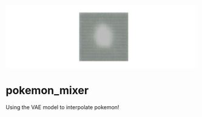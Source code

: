 ![Alt Text](exported_content/animation.gif)


# pokemon_mixer
Using the VAE model to interpolate pokemon!
